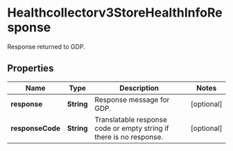 

# Healthcollectorv3StoreHealthInfoResponse

Response returned to GDP.

## Properties

| Name | Type | Description | Notes |
|------------ | ------------- | ------------- | -------------|
|**response** | **String** | Response message for GDP. |  [optional] |
|**responseCode** | **String** | Translatable response code or empty string if there is no response. |  [optional] |



